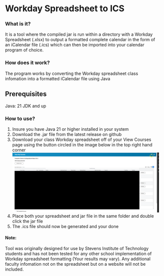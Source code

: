 # Workday Spreadsheet to ICS

### What is it?

It is a tool where the compiled jar is run within a directory with a Workday Spreadsheet (.xlsx) to output a formatted complete calendar in the form of an iCalendar file (.ics) which can then be imported into your calendar program of choice.

### How does it work?
The program works by converting the Workday spreadsheet class infomation into a formatted iCalendar file using Java

## Prerequisites
Java: 21 JDK and up

### How to use?

1. Insure you have Java 21 or higher installed in your system
2. Download the .jar file from the latest release on github
3. Download your class Workday spreadsheet off of your View Courses page using the button circled in the image below in the top right hand corner
![ScheduleSpreadsheet](ScheduleSpreadsheet.png)
4. Place both your spreadsheet and jar file in the same folder and double click the jar file
5. The .ics file should now be generated and your done

#### Note:
Tool was originally designed for use by Stevens Institute of Technology students and has not been tested for any other school implementation of Workday spreadsheet formatting (Your results may vary). Any additional faculty infomation not on the spreadsheet but on a website will not be included.

 

